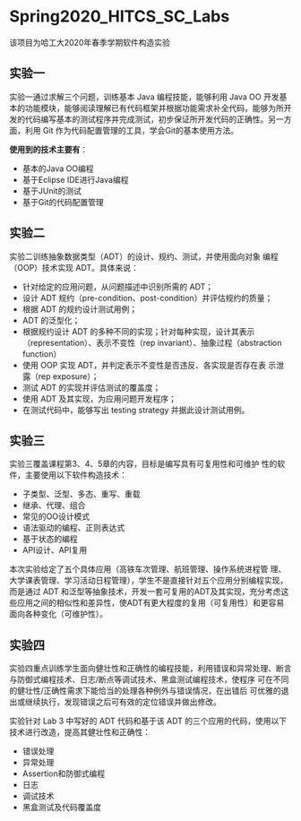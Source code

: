 # Spring2020_HITCS_SC_Labs

该项目为哈工大2020年春季学期软件构造实验

## 实验一

实验一通过求解三个问题，训练基本 Java 编程技能，能够利用 Java OO 开发基本的功能模块，能够阅读理解已有代码框架并根据功能需求补全代码，能够为所开发的代码编写基本的测试程序并完成测试，初步保证所开发代码的正确性。另一方面，利用 Git 作为代码配置管理的工具，学会Git的基本使用方法。

**使用到的技术主要有**：

- 基本的Java OO编程
- 基于Eclipse IDE进行Java编程
- 基于JUnit的测试
- 基于Git的代码配置管理

## 实验二

实验二训练抽象数据类型（ADT）的设计、规约、测试，并使用面向对象 编程（OOP）技术实现 ADT。具体来说：

- 针对给定的应用问题，从问题描述中识别所需的 ADT；
- 设计 ADT 规约（pre-condition、post-condition）并评估规约的质量；
- 根据 ADT 的规约设计测试用例；
- ADT 的泛型化；
- 根据规约设计 ADT 的多种不同的实现；针对每种实现，设计其表示 （representation）、表示不变性（rep invariant）、抽象过程（abstraction function）
- 使用 OOP 实现 ADT，并判定表示不变性是否违反、各实现是否存在表 示泄露（rep exposure）；
- 测试 ADT 的实现并评估测试的覆盖度；
- 使用 ADT 及其实现，为应用问题开发程序；
- 在测试代码中，能够写出 testing strategy 并据此设计测试用例。

## 实验三

实验三覆盖课程第3、4、5章的内容，目标是编写具有可复用性和可维护 性的软件，主要使用以下软件构造技术：

- 子类型、泛型、多态、重写、重载
- 继承、代理、组合
- 常见的OO设计模式
- 语法驱动的编程、正则表达式
- 基于状态的编程
- API设计、API复用

本次实验给定了五个具体应用（高铁车次管理、航班管理、操作系统进程管 理、大学课表管理、学习活动日程管理），学生不是直接针对五个应用分别编程实现，而是通过 ADT 和泛型等抽象技术，开发一套可复用的ADT及其实现，充分考虑这些应用之间的相似性和差异性，使ADT有更大程度的复用（可复用性）和更容易面向各种变化（可维护性）。

## 实验四

实验四重点训练学生面向健壮性和正确性的编程技能，利用错误和异常处理、断言与防御式编程技术、日志/断点等调试技术、黑盒测试编程技术，使程序 可在不同的健壮性/正确性需求下能恰当的处理各种例外与错误情况，在出错后 可优雅的退出或继续执行，发现错误之后可有效的定位错误并做出修改。

实验针对 Lab 3 中写好的 ADT 代码和基于该 ADT 的三个应用的代码，使用以下技术进行改造，提高其健壮性和正确性：

- 错误处理
- 异常处理
- Assertion和防御式编程
- 日志
- 调试技术
- 黑盒测试及代码覆盖度

